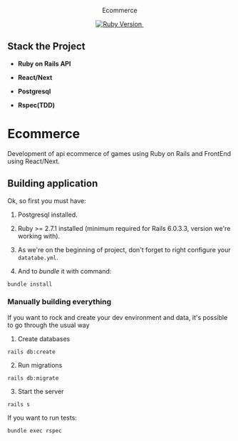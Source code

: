 <p  align="center">Ecommerce</p>

<p  align="center">

<a  href="https://ruby-doc.org/core-2.7.1/">

<img  alt="Ruby Version"  src="https://img.shields.io/badge/Ruby-2.7.1 -green.svg"  target="_blank">

</a>

<a  href="https://guides.rubyonrails.org/6__release_notes.html">

<img  alt=""  src="https://img.shields.io/badge/Rails-~> 6.0.3.3-blue.svg"  target="_blank">

</a>
</p>


## Stack the Project

- **Ruby on Rails API**

- **React/Next**   

- **Postgresql**

- **Rspec(TDD)**


# Ecommerce

Development of api ecommerce of games using Ruby on Rails and FrontEnd using React/Next.

## Building application

Ok, so first you must have:

1. Postgresql installed.

2. Ruby >= 2.7.1 installed (minimum required for Rails 6.0.3.3, version we're working with).

3. As we're on the beginning of project, don't forget to right configure your `datatabe.yml`.

4. And to *bundle* it with command:

```
bundle install
```

### Manually building everything

If you want to rock and create your dev environment and data, it's possible to go through the usual way

1. Create databases
```
rails db:create
```

2. Run migrations
```
rails db:migrate
```

3. Start the server
```
rails s
```

If you want to run tests: 
```
bundle exec rspec
```
